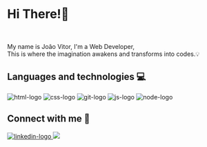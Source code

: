 # Hi There!👋

<br>

My name is João Vitor, I'm a Web Developer, <br>
This is where the imagination awakens and transforms into codes.💡

## Languages ​​and technologies :computer:

<img src="https://img.shields.io/badge/HTML5-E34F26?style=for-the-badge&logo=html5&logoColor=white" alt="html-logo" /> 
<img src="https://img.shields.io/badge/CSS3-1572B6?style=for-the-badge&logo=css3&logoColor=white" alt="css-logo" />
<img src="https://img.shields.io/badge/GIT-E44C30?style=for-the-badge&logo=git&logoColor=white" alt="git-logo" />
<img src="https://img.shields.io/badge/JavaScript-F7DF1E?style=for-the-badge&logo=javascript&logoColor=black" alt="js-logo" />
<img src="https://img.shields.io/badge/Node.js-43853D?style=for-the-badge&logo=node.js&logoColor=white" alt="node-logo" />

## Connect with me :email:

<a href="https://www.linkedin.com/in/joaovittow/">
  <img src="https://img.shields.io/badge/LinkedIn-0077B5?style=for-the-badge&logo=linkedin&logoColor=white" alt="linkedin-logo" />
<a/>
  
<a href="https://www.instagram.com/joaovittow/">
  <img src="https://img.shields.io/badge/Instagram-E4405F?style=for-the-badge&logo=instagram&logoColor=white" />
<a/>

